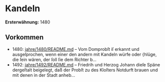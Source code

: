 # Kandeln

**Ersterwähnung:** 1480

## Vorkommen
- 1480: [jahre/1480/README.md](../jahre/1480/README.md) – Vom Domprobſt iſ erkannt und ausgeſprochen, wenn
einer den andern mit Kandeln würfe oder \{hlüge, die
ſein wären, der ſoll ſie dem Richter b...
- 1492: [jahre/1492/README.md](../jahre/1492/README.md) – Friedrih und Herzog
Johann dieſe Späne dergeſtalt beigelegt, daß der Probſt
zu des Kloſters Notdurft brauen und mit denen in der
Stadt anheb...

